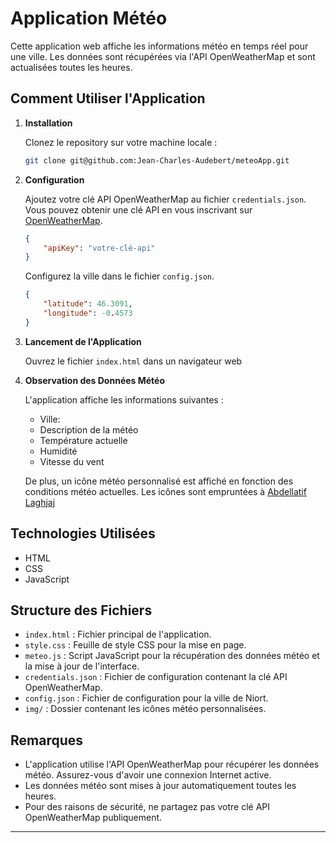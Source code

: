# Application Météo

Cette application web affiche les informations météo en temps réel pour une ville. Les données sont récupérées via l'API OpenWeatherMap et sont actualisées toutes les heures.

## Comment Utiliser l'Application

1. **Installation**

    Clonez le repository sur votre machine locale :
    ```bash
    git clone git@github.com:Jean-Charles-Audebert/meteoApp.git
    ```

2. **Configuration**

    Ajoutez votre clé API OpenWeatherMap au fichier `credentials.json`. Vous pouvez obtenir une clé API en vous inscrivant sur [OpenWeatherMap](https://openweathermap.org/api).

    ```json
    {
        "apiKey": "votre-clé-api"
    }
    ```

    Configurez la ville dans le fichier `config.json`.

    ```json
    {
        "latitude": 46.3091,
        "longitude": -0.4573
    }
    ```

3. **Lancement de l'Application**

    Ouvrez le fichier `index.html` dans un navigateur web 


4. **Observation des Données Météo**

    L'application affiche les informations suivantes :
    - Ville: 
    - Description de la météo
    - Température actuelle
    - Humidité
    - Vitesse du vent

    De plus, un icône météo personnalisé est affiché en fonction des conditions météo actuelles. Les icônes sont empruntées à [Abdellatif Laghjaj](https://github.com/abdellatif-laghjaj/weather-web-app)

## Technologies Utilisées

- HTML
- CSS
- JavaScript

## Structure des Fichiers

- `index.html` : Fichier principal de l'application.
- `style.css` : Feuille de style CSS pour la mise en page.
- `meteo.js` : Script JavaScript pour la récupération des données météo et la mise à jour de l'interface.
- `credentials.json` : Fichier de configuration contenant la clé API OpenWeatherMap.
- `config.json` : Fichier de configuration pour la ville de Niort.
- `img/` : Dossier contenant les icônes météo personnalisées.

## Remarques

- L'application utilise l'API OpenWeatherMap pour récupérer les données météo. Assurez-vous d'avoir une connexion Internet active.
- Les données météo sont mises à jour automatiquement toutes les heures.
- Pour des raisons de sécurité, ne partagez pas votre clé API OpenWeatherMap publiquement.

---